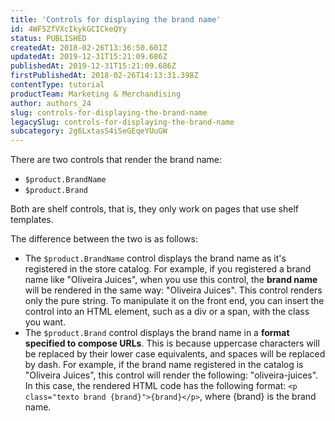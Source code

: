```yaml
---
title: 'Controls for displaying the brand name'
id: 4WF5ZfVXcIkykGCICkeQYy
status: PUBLISHED
createdAt: 2018-02-26T13:36:50.601Z
updatedAt: 2019-12-31T15:21:09.686Z
publishedAt: 2019-12-31T15:21:09.686Z
firstPublishedAt: 2018-02-26T14:13:31.398Z
contentType: tutorial
productTeam: Marketing & Merchandising
author: authors_24
slug: controls-for-displaying-the-brand-name
legacySlug: controls-for-displaying-the-brand-name
subcategory: 2g6LxtasS4iSeGEqeYUuGW
---
```


There are two controls that render the brand name:
- `$product.BrandName`
- `$product.Brand`

Both are shelf controls, that is, they only work on pages that use shelf templates.

The difference between the two is as follows:

- The `$product.BrandName` control displays the brand name as it's registered in the store catalog. For example, if you registered a brand name like "Oliveira Juices", when you use this control, the __brand name__ will be rendered in the same way: "Oliveira Juices". This control renders only the pure string. To manipulate it on the front end, you can insert the control into an HTML element, such as a div or a span, with the class you want.
- The `$product.Brand` control displays the brand name in a __format specified to compose URLs__. This is because uppercase characters will be replaced by their lower case equivalents, and spaces will be replaced by dash. For example, if the brand name registered in the catalog is "Oliveira Juices", this control will render the following: "oliveira-juices". In this case, the rendered HTML code has the following format: `<p class="texto brand {brand}">{brand}</p>`, where {brand} is the brand name.
